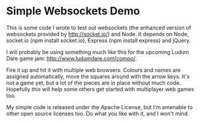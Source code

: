 # Simple Websockets Demo

This is some code I wrote to test out websockets (the enhanced version of websockets
provided by http://socket.io/) and Node. It depends on Node, socket.io (npm install socket.io),
Express (npm install express) and jQuery.

I will probably be using something much like this for the upcoming Ludum Dare game jam:
http://www.ludumdare.com/compo/.

Fire it up and hit it with multiple web browsers. Colours and names are assigned automatically,
move the squares around with the arrow keys. It's not a game yet, but a lot of the pieces
are in place without much code. Hopefully this will help some others get started with
multiplayer web games too.

My simple code is released under the Apache License, but I'm amenable to other open source
licenses too. Do what you like with it, and I won't mind.
